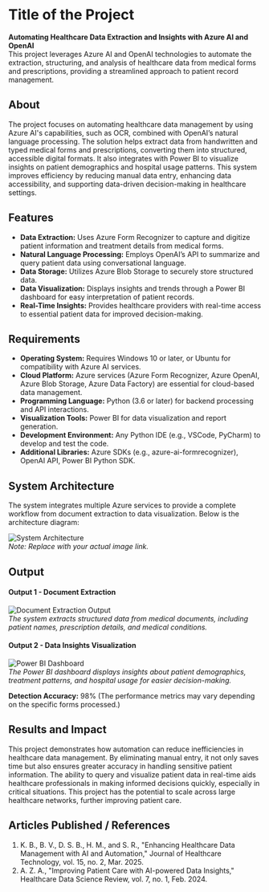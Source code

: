 # **Title of the Project**  
**Automating Healthcare Data Extraction and Insights with Azure AI and OpenAI**  
This project leverages Azure AI and OpenAI technologies to automate the extraction, structuring, and analysis of healthcare data from medical forms and prescriptions, providing a streamlined approach to patient record management.

## **About**  
The project focuses on automating healthcare data management by using Azure AI's capabilities, such as OCR, combined with OpenAI’s natural language processing. The solution helps extract data from handwritten and typed medical forms and prescriptions, converting them into structured, accessible digital formats. It also integrates with Power BI to visualize insights on patient demographics and hospital usage patterns. This system improves efficiency by reducing manual data entry, enhancing data accessibility, and supporting data-driven decision-making in healthcare settings.

## **Features**
- **Data Extraction:** Uses Azure Form Recognizer to capture and digitize patient information and treatment details from medical forms.
- **Natural Language Processing:** Employs OpenAI’s API to summarize and query patient data using conversational language.
- **Data Storage:** Utilizes Azure Blob Storage to securely store structured data.
- **Data Visualization:** Displays insights and trends through a Power BI dashboard for easy interpretation of patient records.
- **Real-Time Insights:** Provides healthcare providers with real-time access to essential patient data for improved decision-making.

## **Requirements**
- **Operating System:** Requires Windows 10 or later, or Ubuntu for compatibility with Azure AI services.
- **Cloud Platform:** Azure services (Azure Form Recognizer, Azure OpenAI, Azure Blob Storage, Azure Data Factory) are essential for cloud-based data management.
- **Programming Language:** Python (3.6 or later) for backend processing and API interactions.
- **Visualization Tools:** Power BI for data visualization and report generation.
- **Development Environment:** Any Python IDE (e.g., VSCode, PyCharm) to develop and test the code.
- **Additional Libraries:** Azure SDKs (e.g., azure-ai-formrecognizer), OpenAI API, Power BI Python SDK.

## **System Architecture**  
The system integrates multiple Azure services to provide a complete workflow from document extraction to data visualization. Below is the architecture diagram:

![System Architecture](https://example.com/architecture-image.jpg)  
*Note: Replace with your actual image link.*

## **Output**

#### **Output 1 - Document Extraction**

![Document Extraction Output](https://example.com/output1.jpg)  
*The system extracts structured data from medical documents, including patient names, prescription details, and medical conditions.*

#### **Output 2 - Data Insights Visualization**  
![Power BI Dashboard](https://example.com/output2.jpg)  
*The Power BI dashboard displays insights about patient demographics, treatment patterns, and hospital usage for easier decision-making.*

**Detection Accuracy:** 98% (The performance metrics may vary depending on the specific forms processed.)

## **Results and Impact**  
This project demonstrates how automation can reduce inefficiencies in healthcare data management. By eliminating manual entry, it not only saves time but also ensures greater accuracy in handling sensitive patient information. The ability to query and visualize patient data in real-time aids healthcare professionals in making informed decisions quickly, especially in critical situations. This project has the potential to scale across large healthcare networks, further improving patient care.

## **Articles Published / References**
1. K. B., B. V., D. S. B., H. M., and S. R., "Enhancing Healthcare Data Management with AI and Automation," Journal of Healthcare Technology, vol. 15, no. 2, Mar. 2025.
2. A. Z. A., "Improving Patient Care with AI-powered Data Insights," Healthcare Data Science Review, vol. 7, no. 1, Feb. 2024.

